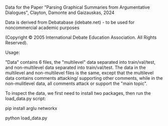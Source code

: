 Data for the Paper "Parsing Graphical Summaries from Argumentative Dialogues", Clayton, Damonte and Gaizauskas, 2024

Data is derived from Debatabase (idebate.net) - to be used for noncommercial academic purposes

(Copyright © 2005 International Debate Education Association. All Rights Reserved). 



Usage:

"Data" contains 6 files, the "multilevel" data separated into train/val/test, and non-multilevel data separated into train/val/test.
The data in the multilevel and non-multilevel files is the same, except that the multilevel data contains comments attacking/ supporting other comments, 
while in the non-mulitlevel data, all comments attack or support the "main topic".

To inspect the data, we first need to install two packages, then run the load_data.py script:

pip install arglu networkx

python load_data.py

